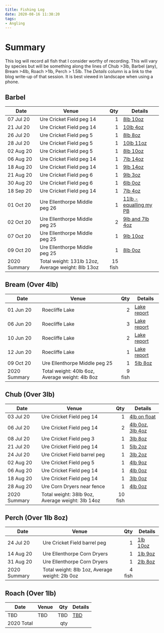 ```yaml
---
title: Fishing Log
date: 2020-08-16 11:38:20
tags:
- Angling
---
```

# Summary
This log will record all fish that I consider worthy of recording. This will vary by species but will be something along the lines of Chub >3lb, Barbel (any), Bream >4lb, Roach >1lb, Perch > 1.5lb. The *Details* column is a link to the blog write-up of that session. It is best viewed in landscape when using a phone.

## Barbel

|Date|Venue|Qty|Details|
|---------|------| ---: |----------|
|07 Jul 20|Ure Cricket Field peg 14|1|<a href="/2020/07/20200702-Ure-Cricket-Field-first-Chub/">8lb 10oz</a>|
|21 Jul 20|Ure Cricket Field peg 14|1|<a href="/2020/07/20200721-Ure-Cricket-Field-Big-Barbel-And-Chub/">10lb 4oz</a>|
|26 Jul 20|Ure Cricket Field peg 5|1|<a href="/2020/07/20200726-Ure-Cricket-Field-Sole-Barbel/">8lb 8oz</a>|
|28 Jul 20|Ure Cricket Field peg 5|1|<a href="/2020/07/20200728-Ure-Cricket-Field-Sole-Barbel/">10lb 11oz</a>|
|02 Aug 20|Ure Cricket Field peg 5|1|<a href="/2020/08/20200802-CricketField-BarbelChubRoachPike/">8lb 10oz</a>|
|06 Aug 20|Ure Cricket Field peg 14|1|<a href="/2020/08/20200806-CricketField/">7lb 14oz</a>|
|18 Aug 20|Ure Cricket Field peg 14|1|<a href="/2020/08/20200818-CricketField/">9lb 14oz</a>|
|21 Aug 20|Ure Cricket Field peg 6|1|<a href="/2020/08/20200821-CricketField/">9lb 3oz</a>|
|30 Aug 20|Ure Cricket Field peg 6|1|<a href="/2020/08/20200830-CricketField/">6lb 0oz</a>|
|18 Sep 20|Ure Cricket Field peg 14|1|<a href="/2020/09/20200918-MultiTripSummary/">7lb 4oz</a>|
|01 Oct 20|Ure Ellenthorpe Middle peg 26|1|<a href="/2020/10/20201001-Ellenthorpe/">11lb - equalling my PB</a>|
|02 Oct 20|Ure Ellenthorpe Middle peg 25|2|<a href="/2020/10/20201002-Ellenthorpe/">9lb and 7lb 4oz</a>|
|07 Oct 20|Ure Ellenthorpe Middle peg 25|1|<a href="/2020/10/20201007-Ellenthorpe/">9lb 10oz</a>|
|09 Oct 20|Ure Ellenthorpe Middle peg 25|1|<a href="/2020/10/20201009-Ellenthorpe/">8lb 0oz</a>|
|2020 Summary|Total weight: 131lb 12oz, Average weight: 8lb 13oz|15 fish||

## Bream (Over 4lb)

|Date|Venue|Qty|Details|
|---------|------| ---: |----------|
|01 Jun 20|Roecliffe Lake|2|<a href="/2020/06/20200601-Welcome-relief-from-Covid-19/">Lake report</a>|
|06 Jun 20|Roecliffe Lake|3|<a href="/2020/06/20200601-Welcome-relief-from-Covid-19/">Lake report</a>|
|10 Jun 20|Roecliffe Lake|2|<a href="/2020/06/20200601-Welcome-relief-from-Covid-19/">Lake report</a>|
|12 Jun 20|Roecliffe Lake|1|<a href="/2020/06/20200601-Welcome-relief-from-Covid-19/">Lake report</a>|
|09 Oct 20|Ure Ellenthorpe Middle peg 25|1|<a href="/2020/10/20201009-Ellenthorpe/">5lb 8oz</a>|
|2020 Summary|Total weight: 40lb 6oz, Average weight: 4lb 8oz|9 fish||

## Chub (Over 3lb)

|Date|Venue|Qty|Details|
|---------|------| ---: |----------|
|03 Jul 20|Ure Cricket Field peg 14|1|<a href="/2020/07/20200703-Ure-Cricket-Field-bigger-Chub/">4lb on float</a>|
|06 Jul 20|Ure Cricket Field peg 14|2|<a href="/2020/07/20200706-Ure-Cricket-Field-evening-session/">4lb 0oz, 3lb 4oz</a>|
|08 Jul 20|Ure Cricket Field peg 3|1|<a href="/2020/07/20200708-Ure-Cricket-Field-wet-evening-session/">3lb 8oz</a>|
|21 Jul 20|Ure Cricket Field peg 14|1|<a href="/2020/07/20200721-Ure-Cricket-Field-Big-Barbel-And-Chub/">5lb 2oz</a>|
|24 Jul 20|Ure Cricket Field barrel peg|1|<a href="/2020/07/20200724-Ure-Cricket-Field-Daytime-Pike-Perch-And-Chub/">3lb 2oz</a>|
|02 Aug 20|Ure Cricket Field peg 5|1|<a href="/2020/08/20200802-CricketField-BarbelChubRoachPike/">4lb 9oz</a>|
|06 Aug 20|Ure Cricket Field peg 14|1|<a href="/2020/08/20200806-CricketField/">4lb 0oz</a>|
|18 Aug 20|Ure Cricket Field peg 14|1|<a href="/2020/08/20200818-CricketField/">3lb 0oz</a>|
|28 Aug 20|Ure Corn Dryers near fence|1|<a href="/2020/08/20200824-28-RoundUp/">4lb 0oz</a>|
|2020 Summary|Total weight: 38lb 9oz, Average weight: 3lb 14oz|10 fish||

## Perch (Over 1lb 8oz)

|Date|Venue|Qty|Details|
|---------|------| ---: |----------|
|24 Jul 20|Ure Cricket Field barrel peg|1|<a href="/2020/07/20200724-Ure-Cricket-Field-Daytime-Pike-Perch-And-Chub/">1lb 10oz</a>|
|14 Aug 20|Ure Ellenthorpe Corn Dryers|1|<a href="/2020/08/20200814-Ure-CornDryers/">1lb 9oz</a>|
|31 Aug 20|Ure Ellenthorpe Corn Dryers|1|<a href="/2020/08/20200831-CornDryers/">2lb 8oz</a>|
|2020 Summary|Total weight: 8lb 1oz, Average weight: 2lb 0oz|4 fish||

## Roach (Over 1lb)

|Date|Venue|Qty|Details|
|---------|------| ---: |----------|
|TBD|TBD|TBD|<a href="/2020/07/20200726-TBD/">TBD</a>|
|2020 Total||qty||


